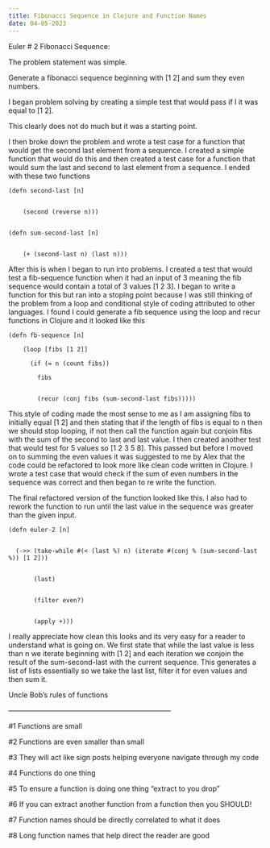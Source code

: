 ```yaml
---
title: Fibonacci Sequence in Clojure and Function Names
date: 04-05-2023
---
```



Euler # 2 Fibonacci Sequence:


The problem statement was simple. 


Generate a fibonacci sequence beginning with [1 2] and sum they even numbers.



I began problem solving by creating a simple test that would pass if I it was equal to [1 2].



This clearly does not do much but it was a starting point.


I then broke down the problem and wrote a test case for a function that would get the second last element from a sequence. I created a simple function that would do this and then created a test case for a function that would sum the last and second to last element from a sequence. I ended with these two functions

 


    (defn second-last [n]


        (second (reverse n)))
        

    (defn sum-second-last [n]


        (+ (second-last n) (last n)))

                                                                       

After this is when I began to run into problems. I created a test that would test a fib-sequence function when it had an input of 3 meaning the fib sequence would contain a total of 3 values [1 2 3]. 
I began to write a function for this but ran into a stoping point because I was still thinking of the problem from a loop and conditional style of coding attributed to other languages. I found I could generate a fib sequence using the loop and recur functions in Clojure and it looked like this 

    (defn fb-sequence [n]

        (loop [fibs [1 2]]

          (if (= n (count fibs))

            fibs


            (recur (conj fibs (sum-second-last fibs)))))



This style of coding made the most sense to me as I am assigning fibs to initially equal [1 2] and then stating that if the length of fibs is equal to n then we should stop looping, if not then call the function again but conjoin fibs with the sum of the second to last and last value. I then created another test that would test for 5 values so [1 2 3 5 8]. This passed but before I moved on to summing the even values it was suggested to me by Alex that the code could be refactored to look more like clean code written in Clojure.  I wrote a test case that would check if the sum of even numbers in the sequence was correct and then began to re write the function.



The final refactored version of the function looked like this. I also had to rework the function to run until the last value in the sequence was greater than the given input.




    (defn euler-2 [n]
    
    
      (->> (take-while #(< (last %) n) (iterate #(conj % (sum-second-last %)) [1 2]))
      
      
           (last)
           
           
           (filter even?)
           
           
           (apply +)))



I really appreciate how clean this looks and its very easy for a reader to understand what is going on.  We first state that while the last value is less than n we iterate beginning with [1 2] and each iteration we conjoin the result of the sum-second-last with the  current sequence. This generates a list of lists essentially so we take the last list, filter it for even values and then sum it.





Uncle Bob’s rules of functions

———————————————————————

#1 Functions are small

#2 Functions are even smaller than small

#3 They will act like sign posts helping everyone navigate through my code

#4 Functions do one thing 

#5 To ensure a function is doing one thing “extract to you drop”

#6 If you can extract another function from a function then you SHOULD! 

#7 Function names should be directly correlated to what it does

#8 Long function names that help direct the reader are good






